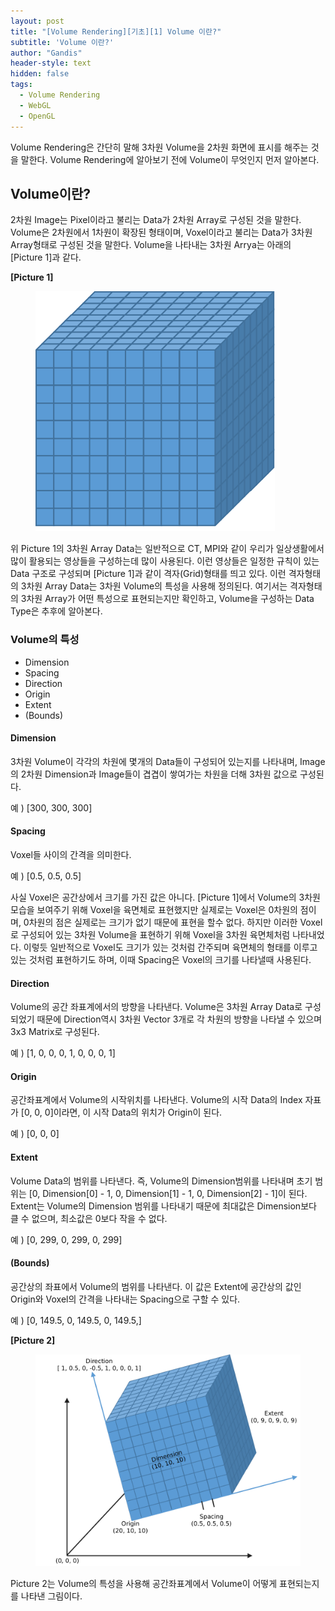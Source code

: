 ```yaml
---
layout: post
title: "[Volume Rendering][기초][1] Volume 이란?"
subtitle: 'Volume 이란?'
author: "Gandis"
header-style: text
hidden: false
tags:
  - Volume Rendering
  - WebGL
  - OpenGL
---
```


Volume Rendering은 간단히 말해 3차원 Volume을 2차원 화면에 표시를 해주는 것을 말한다. Volume Rendering에 알아보기 전에 Volume이 무엇인지 먼저 알아본다.


## **Volume이란?**
2차원 Image는 Pixel이라고 불리는 Data가 2차원 Array로 구성된 것을 말한다. Volume은 2차원에서 1차원이 확장된 형태이며, Voxel이라고 불리는 Data가 3차원 Array형태로 구성된 것을 말한다. Volume을 나타내는 3차원 Arrya는 아래의 [Picture 1]과 같다. 

**[Picture 1]**
<figure>
	<img src="/../../img/volume/volume-3d-array.png">
</figure>

위 Picture 1의 3차원 Array Data는 일반적으로 CT, MPI와 같이 우리가 일상생활에서 많이 활용되는 영상들을 구성하는데 많이 사용된다. 이런 영상들은 일정한 규칙이 있는 Data 구조로 구성되며 [Picture 1]과 같이 격자(Grid)형태를 띄고 있다. 이런 격자형태의 3차원 Array Data는 3차원 Volume의 특성을 사용해 정의된다. 여기서는 격자형태의 3차원 Array가 어떤 특성으로 표현되는지만 확인하고, Volume을 구성하는 Data Type은 추후에 알아본다.

### **Volume의 특성**
 - Dimension
 - Spacing
 - Direction
 - Origin
 - Extent
 - (Bounds)

#### **Dimension**
3차원 Volume이 각각의 차원에 몇개의 Data들이 구성되어 있는지를 나타내며, Image의 2차원 Dimension과 Image들이 겹겹이 쌓여가는 차원을 더해 3차원 값으로 구성된다.

예 ) [300, 300, 300]

#### **Spacing**
Voxel들 사이의 간격을 의미한다. 

예 ) [0.5, 0.5, 0.5]

사실 Voxel은 공간상에서 크기를 가진 값은 아니다. [Picture 1]에서 Volume의 3차원 모습을 보여주기 위해 Voxel을 육면체로 표현했지만 실제로는 Voxel은 0차원의 점이며, 0차원의 점은 실제로는 크기가 없기 때문에 표현을 할수 없다. 하지만 이러한 Voxel로 구성되어 있는 3차원 Volume을 표현하기 위해 Voxel을 3차원 육면체처럼 나타내었다. 이렇듯 일반적으로 Voxel도 크기가 있는 것처럼 간주되며 육면체의 형태를 이루고 있는 것처럼 표현하기도 하며, 이때 Spacing은 Voxel의 크기를 나타낼때 사용된다.

#### **Direction**
Volume의 공간 좌표계에서의 방향을 나타낸다. Volume은 3차원 Array Data로 구성되었기 때문에 Direction역시 3차원 Vector 3개로 각 차원의 방향을 나타낼 수 있으며 3x3 Matrix로 구성된다. 

예 ) [1, 0, 0, 0, 1, 0, 0, 0, 1]

#### **Origin**
공간좌표계에서 Volume의 시작위치를 나타낸다. Volume의 시작 Data의 Index 자표가 [0, 0, 0]이라면, 이 시작 Data의 위치가 Origin이 된다.

예 ) [0, 0, 0]

#### **Extent**
Volume Data의 범위를 나타낸다. 즉, Volume의 Dimension범위를 나타내며 초기 범위는 [0, Dimension[0] - 1, 0, Dimension[1] - 1, 0, Dimension[2] - 1]이 된다. Extent는 Volume의 Dimension 범위를 나타내기 때문에 최대값은 Dimension보다 클 수 없으며, 최소값은 0보다 작을 수 없다.

예 ) [0, 299, 0, 299, 0, 299]
#### **(Bounds)**
공간상의 좌표에서 Volume의 범위를 나타낸다. 이 값은 Extent에 공간상의 값인 Origin와 Voxel의 간격을 나타내는 Spacing으로 구할 수 있다.

예 ) [0, 149.5, 0, 149.5, 0, 149.5,]


**[Picture 2]**
<figure>
	<img src="/../../img/volume/volume-3d-array-in-world.png">
</figure>

Picture 2는 Volume의 특성을 사용해 공간좌표계에서 Volume이 어떻게 표현되는지를 나타낸 그림이다.

